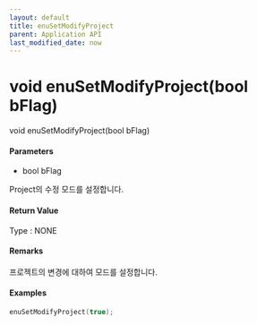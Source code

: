 ```yaml
---
layout: default
title: enuSetModifyProject
parent: Application API
last_modified_date: now
---
```

# void enuSetModifyProject\(bool bFlag\)

void enuSetModifyProject\(bool bFlag\)

#### Parameters

* bool bFlag

Project의 수정 모드를 설정합니다.

#### Return Value

Type : NONE

#### Remarks

프로젝트의 변경에 대하여 모드를 설정합니다. 

#### Examples

```cpp
enuSetModifyProject(true);
```



